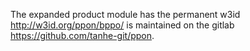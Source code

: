 The expanded product module has the permanent w3id http://w3id.org/ppon/bppo/ is maintained on the gitlab https://github.com/tanhe-git/ppon.

